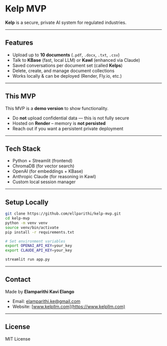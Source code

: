 # Kelp MVP

**Kelp** is a secure, private AI system for regulated industries.

---

## Features

- Upload up to **10 documents** (`.pdf`, `.docx`, `.txt`, `.csv`)
- Talk to **KBase** (fast, local LLM) or **Kawl** (enhanced via Claude)
- Saved conversations per document set (called **Kelps**)
- Delete, create, and manage document collections
- Works locally & can be deployed (Render, Fly.io, etc.)

---

## This MVP

This MVP is a **demo version** to show functionality.

- Do **not** upload confidential data — this is not fully secure
- Hosted on **Render** – memory is **not persisted**
- Reach out if you want a persistent private deployment

---

##  Tech Stack

- Python + Streamlit (frontend)
- ChromaDB (for vector search)
- OpenAI (for embeddings + KBase)
- Anthropic Claude (for reasoning in Kawl)
- Custom local session manager

---

##  Setup Locally

```bash
git clone https://github.com/ellparithi/kelp-mvp.git
cd kelp-mvp
python -m venv venv
source venv/bin/activate
pip install -r requirements.txt

# Set environment variables
export OPENAI_API_KEY=your_key
export CLAUDE_API_KEY=your_key

streamlit run app.py
```

---

## Contact

Made by **Elamparithi Kavi Elango**

- Email: [elamparithi.ke@gmail.com](mailto:elamparithi.ke@gmail.com)
- Website: [www.kelpllm.com](https://www.kelpllm.com)

---

## License

MIT License
